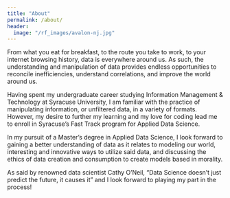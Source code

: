 ```yaml
---
title: "About"
permalink: /about/
header:
  image: "/rf_images/avalon-nj.jpg"
---
```


From what you eat for breakfast, to the route you take to work, to your internet browsing history, data is everywhere around us. As such, the understanding and manipulation of data provides endless opportunities to reconcile inefficiencies, understand correlations, and improve the world around us.

Having spent my undergraduate career studying Information Management & Technology at Syracuse University, I am familiar with the practice of manipulating information, or unfiltered data, in a variety of formats. However, my desire to further my learning and my love for coding lead me to enroll in Syracuse’s Fast Track program for Applied Data Science.

In my pursuit of a Master’s degree in Applied Data Science, I look forward to gaining a better understanding of data as it relates to modeling our world, interesting and innovative ways to utilize said data, and discussing the ethics of data creation and consumption to create models based in morality.

As said by renowned data scientist Cathy O’Neil, “Data Science doesn’t just predict the future, it causes it” and I look forward to playing my part in the process!

